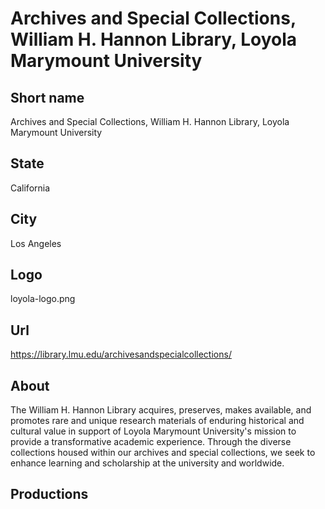 # Archives and Special Collections, William H. Hannon Library, Loyola Marymount University

## Short name

Archives and Special Collections, William H. Hannon Library, Loyola Marymount University

## State

California

## City

Los Angeles

## Logo

loyola-logo.png

## Url

https://library.lmu.edu/archivesandspecialcollections/

## About

The William H. Hannon Library acquires, preserves, makes available, and promotes rare and unique research materials of enduring historical and cultural value in support of Loyola Marymount University's mission to provide a transformative academic experience. Through the diverse collections housed within our archives and special collections, we seek to enhance learning and scholarship at the university and worldwide.

## Productions
